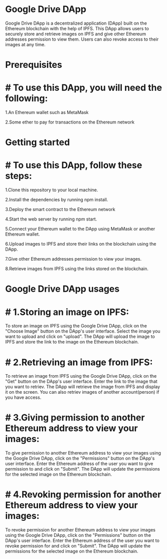 # Google Drive DApp

Google Drive DApp is a decentralized application (DApp) built on the Ethereum blockchain with the help of IPFS. This DApp allows users to securely store and retrieve images on IPFS and give other Ethereum addresses permission to view them. Users can also revoke access to their images at any time.

# Prerequisites

# # To use this DApp, you will need the following:

1.An Ethereum wallet such as MetaMask

2.Some ether to pay for transactions on the Ethereum network

# Getting started
# # To use this DApp, follow these steps:

1.Clone this repository to your local machine.

2.Install the dependencies by running npm install.

3.Deploy the smart contract to the Ethereum network 

4.Start the web server by running npm start.

5.Connect your Ethereum wallet to the DApp using MetaMask or another Ethereum wallet.

6.Upload images to IPFS and store their links on the blockchain using the DApp.

7.Give other Ethereum addresses permission to view your images.

8.Retrieve images from IPFS using the links stored on the blockchain.

# Google Drive DApp usages
# # 1.Storing an image on IPFS: 
To store an image on IPFS using the Google Drive DApp, click on the "Choose Image" button on the DApp's user interface. Select the image you want to upload and click on "upload". The DApp will upload the image to IPFS and store the link to the image on the Ethereum blockchain.

# # 2.Retrieving an image from IPFS:
To retrieve an image from IPFS using the Google Drive DApp, click on the "Get" button on the DApp's user interface. Enter the link to the image that you want to retriev. The DApp will retrieve the image from IPFS and display it on the screen. You can also retriev images of another account(person) if you have access.

# # 3.Giving permission to another Ethereum address to view your images: 
To give permission to another Ethereum address to view your images using the Google Drive DApp, click on the "Permissions" button on the DApp's user interface. Enter the Ethereum address of the user you want to give permission to and click on "Submit". The DApp will update the permissions for the selected image on the Ethereum blockchain.

# # 4.Revoking permission for another Ethereum address to view your images: 
To revoke permission for another Ethereum address to view your images using the Google Drive DApp, click on the "Permissions" button on the DApp's user interface. Enter the Ethereum address of the user you want to revoke permission for and click on "Submit". The DApp will update the permissions for the selected image on the Ethereum blockchain.

